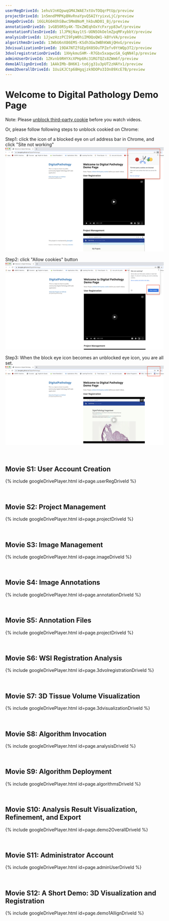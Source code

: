 ```yaml
---
userRegDriveId: 1ehuVJnKQpwqGM4JWAE7xtUvTOQqrPtUp/preview
projectDriveId: 1n5mndPMPKpBNvRnaYpvQ5AIYryixvLjC/preview
imageDriveId: 16GLRG04OhSBwc5Mm8NoM_hkbuND01_Bj/preview
annotationDriveId: 1vGB50R5y4K-TDxZWEqhOxYcFxryp83wf/preview
annotationFilesDriveId: 1lJPNjNay1tS-UON5OkOelmZpqMFxybbY/preview
analysisDriveId: 1JjwzHzzPCI9FpW0hiIMOQoQW1-kBYvVA/preview
algorithmsDriveId: 13WbU6nX86EMS-KSdh3Gw3WBhKWAjQHxG/preview
3dvisualizationDriveId: 19DA7NTZfGEp9X05OuTPZefv0YtWQp3T2/preview
3dvolregistrationDriveId: 1XHykmuSHM--R7Gbx5xaqwcGA_GqNN4lp/preview
adminUserDriveId: 1ZKvnb9RHYXcXPHp6Rc31RGTQZs8ZWm6f/preview
demo1AllignDriveId: 1AAkIMb-BH6K1-to6jg31u3pUT2zHAYx1/preview
demo2OverallDriveId: 1UuiKJCtp68Hgqjzk9DOPo3IOn89XcE7B/preview
---
```


# Welcome to Digital Pathology Demo Page

Note: Please [unblock third-party cookie](https://medium.com/@akohubteam/how-to-enable-third-party-cookies-on-your-browsers-f9a8143b8cc5) before you watch videos.

Or, please follow following steps to unblock cookied on Chrome:

Step1: click the icon of a blocked eye on url address bar in Chrome, and click "Site not working"
![Step1](/images/step1.png)

Step2: click "Allow cookies" button
![Step2](/images/step2.png)

Step3: When the block eye icon becomes an unblocked eye icon, you are all set.
![Step3](/images/step3.png)


<br />


## Movie S1: User Account Creation
{% include googleDrivePlayer.html id=page.userRegDriveId %}

<br />

## Movie S2: Project Management
{% include googleDrivePlayer.html id=page.projectDriveId %}

<br />

## Movie S3: Image Management
{% include googleDrivePlayer.html id=page.imageDriveId %}

<br />

## Movie S4: Image Annotations
{% include googleDrivePlayer.html id=page.annotationDriveId %}

<br />

## Movie S5: Annotation Files
{% include googleDrivePlayer.html id=page.projectDriveId %}

<br />

## Movie S6: WSI Registration Analysis
{% include googleDrivePlayer.html id=page.3dvolregistrationDriveId %}

<br />

## Movie S7: 3D Tissue Volume Visualization
{% include googleDrivePlayer.html id=page.3dvisualizationDriveId %}

<br />

## Movie S8: Algorithm Invocation
{% include googleDrivePlayer.html id=page.analysisDriveId %}

<br />

## Movie S9: Algorithm Deployment
{% include googleDrivePlayer.html id=page.algorithmsDriveId %}

<br />


## Movie S10: Analysis Result Visualization, Refinement, and Export
{% include googleDrivePlayer.html id=page.demo2OverallDriveId %}

<br />

## Movie S11: Administrator Account
{% include googleDrivePlayer.html id=page.adminUserDriveId %}

<br />

## Movie S12: A Short Demo: 3D Visualization and Registration
{% include googleDrivePlayer.html id=page.demo1AllignDriveId %}
